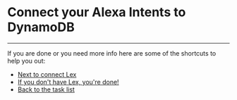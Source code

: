 # Connect your Alexa Intents to DynamoDB

----

If you are done or you need more info here are some of the shortcuts to help you out:

- [Next to connect Lex](../5-connect-lex-to-comprehend)
- [If you don't have Lex, you're done!](../../../../)
- [Back to the task list](../)